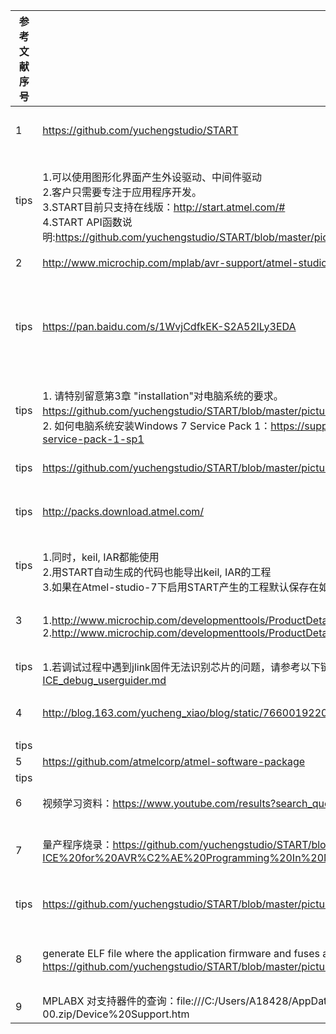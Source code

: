  | 参考文献序号 |链接 | 说明 |
 | --- | ----- | ----- | 
 | 1 | https://github.com/yuchengstudio/START | 代码自动生成工具介绍 | 
 | tips | <br/>1.可以使用图形化界面产生外设驱动、中间件驱动 <br/>2.客户只需要专注于应用程序开发。<br/>3.START目前只支持在线版：http://start.atmel.com/# <br/>4.START API函数说明:https://github.com/yuchengstudio/START/blob/master/picture_reference/ASF4%20API%20Reference%20Manual.pdf| | 
 | 2 | http://www.microchip.com/mplab/avr-support/atmel-studio-7 | MCHP 官方IDE |
 | tips |  https://pan.baidu.com/s/1WvjCdfkEK-S2A52lLy3EDA | 如果官网链接失败，可使用百度云盘地址下载 |
 | tips |<br/>1. 请特别留意第3章 "installation"对电脑系统的要求。https://github.com/yuchengstudio/START/blob/master/picture_reference/as-installer-7.0.1931-readme.pdf 。<br/>2.  如何电脑系统安装Windows 7 Service Pack 1：https://support.microsoft.com/en-us/help/15090/windows-7-install-service-pack-1-sp1| 安装注意事项 |
| tips | https://github.com/yuchengstudio/START/blob/master/picture_reference/Atmel-Studio-7-User-Guide.pdf | studio user guider |
| tips | http://packs.download.atmel.com/ | device pack 独立下载链接 |
 | tips | <br/>1.同时，keil, IAR都能使用  <br/>2.用START自动生成的代码也能导出keil, IAR的工程 <br/>3.如果在Atmel-studio-7下启用START产生的工程默认保存在如下地址 C:\Users\A18428\Documents\Atmel Studio\7.0| | 
 | 3 | <br/>1.http://www.microchip.com/developmenttools/ProductDetails/PartNo/AT91SAM-ICE <br/>2.http://www.microchip.com/developmenttools/ProductDetails/PartNo/ATATMEL-ICE#additional-summary| MCHP 官方调试工具 | 
 | tips | <br/>1.若调试过程中遇到jlink固件无法识别芯片的问题，请参考以下链接：https://github.com/yuchengstudio/START/blob/master/SAM-ICE_debug_userguider.md| | 
 | 4 | http://blog.163.com/yucheng_xiao/blog/static/76600192201410435517757 | JTAG 转 SWD硬件连接说明 | 
 | tips |   | | 
 | 5 | https://github.com/atmelcorp/atmel-software-package| soft pack | 
 | tips |   | |  
 | 6 | 视频学习资料：https://www.youtube.com/results?search_query=atmel+start+sensors| 视频学习资料 | 
 | 7 | 量产程序烧录：https://github.com/yuchengstudio/START/blob/master/picture_reference/Using%20Atmel-ICE%20for%20AVR%C2%AE%20Programming%20In%20Mass.pdf|使用 atprogram 工具烧录程序|
 | tips |  https://github.com/yuchengstudio/START/blob/master/picture_reference/00002466A_source.zip|使用上位机调用atprogram|
 | 8 | generate ELF file where the application firmware and fuses are included for SAM D/L/C devices：https://github.com/yuchengstudio/START/blob/master/picture_reference/SAM_D_L_C_ELF_File_Genearation_with_Fuse_bits.pdf|将应用代码与fuses合二为一到ELF文件|
 | 9 |MPLABX 对支持器件的查询：file:///C:/Users/A18428/AppData/Local/Temp/Temp1_mplabx-ide-v5.20-release-notes-00.zip/Device%20Support.htm ||
 
 
 
 






